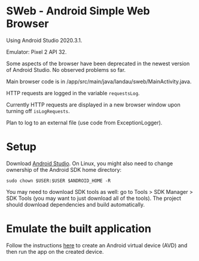 # SWeb - Android Simple Web Browser

Using Android Studio 2020.3.1.

Emulator: Pixel 2 API 32.

Some aspects of the browser have been deprecated in the newest version of Android Studio. No observed problems so far.

Main browser code is in /app/src/main/java/landau/sweb/MainActivity.java.

HTTP requests are logged in the variable `requestsLog`.

Currently HTTP requests are displayed in a new browser window upon turning off `isLogRequests`.

Plan to log to an external file (use code from ExceptionLogger).

# Setup

Download [Android Studio](https://developer.android.com/studio). On Linux, you might also need to change ownership of the Android SDK home directory:
```
sudo chown $USER:$USER $ANDROID_HOME -R
```

You may need to download SDK tools as well: go to Tools > SDK Manager > SDK Tools (you may want to just download all of the tools). 
The project should download dependencies and build automatically. 

# Emulate the built application

Follow the instructions [here](https://developer.android.com/studio/run/emulator) to create an Android virtual device (AVD) and then run the app on the created device. 
